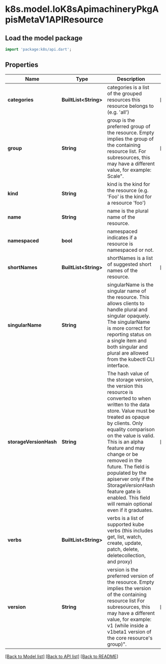 # k8s.model.IoK8sApimachineryPkgApisMetaV1APIResource

## Load the model package
```dart
import 'package:k8s/api.dart';
```

## Properties
Name | Type | Description | Notes
------------ | ------------- | ------------- | -------------
**categories** | **BuiltList&lt;String&gt;** | categories is a list of the grouped resources this resource belongs to (e.g. 'all') | [optional] 
**group** | **String** | group is the preferred group of the resource.  Empty implies the group of the containing resource list. For subresources, this may have a different value, for example: Scale\". | [optional] 
**kind** | **String** | kind is the kind for the resource (e.g. 'Foo' is the kind for a resource 'foo') | 
**name** | **String** | name is the plural name of the resource. | 
**namespaced** | **bool** | namespaced indicates if a resource is namespaced or not. | 
**shortNames** | **BuiltList&lt;String&gt;** | shortNames is a list of suggested short names of the resource. | [optional] 
**singularName** | **String** | singularName is the singular name of the resource.  This allows clients to handle plural and singular opaquely. The singularName is more correct for reporting status on a single item and both singular and plural are allowed from the kubectl CLI interface. | 
**storageVersionHash** | **String** | The hash value of the storage version, the version this resource is converted to when written to the data store. Value must be treated as opaque by clients. Only equality comparison on the value is valid. This is an alpha feature and may change or be removed in the future. The field is populated by the apiserver only if the StorageVersionHash feature gate is enabled. This field will remain optional even if it graduates. | [optional] 
**verbs** | **BuiltList&lt;String&gt;** | verbs is a list of supported kube verbs (this includes get, list, watch, create, update, patch, delete, deletecollection, and proxy) | 
**version** | **String** | version is the preferred version of the resource.  Empty implies the version of the containing resource list For subresources, this may have a different value, for example: v1 (while inside a v1beta1 version of the core resource's group)\". | [optional] 

[[Back to Model list]](../README.md#documentation-for-models) [[Back to API list]](../README.md#documentation-for-api-endpoints) [[Back to README]](../README.md)


